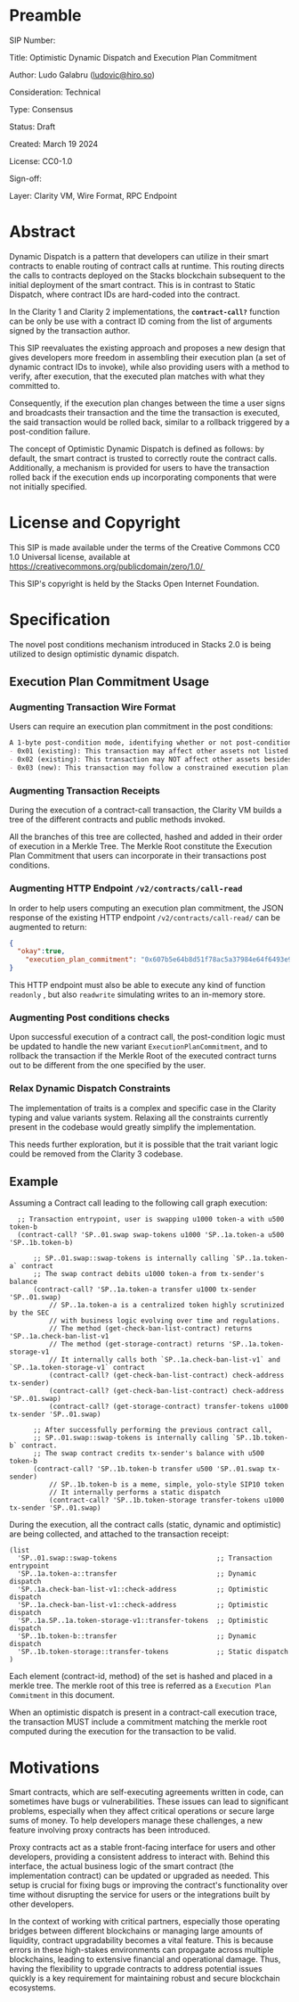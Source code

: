 # Preamble

SIP Number: 

Title: Optimistic Dynamic Dispatch and Execution Plan Commitment

Author: Ludo Galabru ([ludovic@hiro.so](mailto:ludovic@hiro.so))

Consideration: Technical

Type: Consensus

Status: Draft

Created: March 19 2024

License: CC0-1.0

Sign-off: 

Layer: Clarity VM, Wire Format, RPC Endpoint

# Abstract

Dynamic Dispatch is a pattern that developers can utilize in their smart contracts to enable routing of contract calls at runtime. This routing directs the calls to contracts deployed on the Stacks blockchain subsequent to the initial deployment of the smart contract. This is in contrast to Static Dispatch, where contract IDs are hard-coded into the contract.

In the Clarity 1 and Clarity 2 implementations, the **`contract-call?`** function can be only be use with a contract ID coming from the list of arguments signed by the transaction author.

This SIP reevaluates the existing approach and proposes a new design that gives developers more freedom in assembling their execution plan (a set of dynamic contract IDs to invoke), while also providing users with a method to verify, after execution, that the executed plan matches with what they committed to.

Consequently, if the execution plan changes between the time a user signs and broadcasts their transaction and the time the transaction is executed, the said transaction would be rolled back, similar to a rollback triggered by a post-condition failure.

The concept of Optimistic Dynamic Dispatch is defined as follows: by default, the smart contract is trusted to correctly route the contract calls. Additionally, a mechanism is provided for users to have the transaction rolled back if the execution ends up incorporating components that were not initially specified.

# **License and Copyright**

This SIP is made available under the terms of the Creative Commons CC0 1.0 Universal license, available at https://creativecommons.org/publicdomain/zero/1.0/ 

This SIP's copyright is held by the Stacks Open Internet Foundation.

# **Specification**

The novel post conditions mechanism introduced in Stacks 2.0 is being utilized to design optimistic dynamic dispatch. 

## Execution Plan Commitment Usage

### Augmenting Transaction Wire Format

Users can require an execution plan commitment in the post conditions:

```markdown
A 1-byte post-condition mode, identifying whether or not post-conditions must fully cover all transferred assets. It can take the following values:
- 0x01 (existing): This transaction may affect other assets not listed in the post-conditions.
- 0x02 (existing): This transaction may NOT affect other assets besides those listed in the post-conditions.
- 0x03 (new): This transaction may follow a constrained execution plan.
```

### Augmenting Transaction Receipts

During the execution of a contract-call transaction, the Clarity VM builds a tree of the different contracts and public methods invoked.

All the branches of this tree are collected, hashed and added in their order of execution in a Merkle Tree. The Merkle Root constitute the Execution Plan Commitment that users can incorporate in their transactions post conditions.

### Augmenting HTTP Endpoint `/v2/contracts/call-read`

In order to help users computing an execution plan commitment, the JSON response of the existing HTTP endpoint `/v2/contracts/call-read/` can be augmented to return:

```json
{
  "okay":true,
	"execution_plan_commitment": "0x607b5e64b8d51f78ac5a37984e64f6493e9a7f90b605fa068be86ff035f48141"
}
```

This HTTP endpoint must also be able to execute any kind of function `readonly` , but also `readwrite` simulating writes to an in-memory store.

### Augmenting Post conditions checks

Upon successful execution of a contract call, the post-condition logic must be updated to handle the new variant `ExecutionPlanCommitment`, and to rollback the transaction if the Merkle Root of the executed contract turns out to be different from the one specified by the user.

### Relax Dynamic Dispatch Constraints

The implementation of traits is a complex and specific case in the Clarity typing and value variants system. Relaxing all the constraints currently present in the codebase would greatly simplify the implementation.

This needs further exploration, but it is possible that the trait variant logic could be removed from the Clarity 3 codebase.

## Example

Assuming a Contract call leading to the following call graph execution:

```clarity
  ;; Transaction entrypoint, user is swapping u1000 token-a with u500 token-b
  (contract-call? 'SP..01.swap swap-tokens u1000 'SP..1a.token-a u500 'SP..1b.token-b)

      ;; SP..01.swap::swap-tokens is internally calling `SP..1a.token-a` contract 
      ;; The swap contract debits u1000 token-a from tx-sender's balance
      (contract-call? 'SP..1a.token-a transfer u1000 tx-sender 'SP..01.swap)
          // SP..1a.token-a is a centralized token highly scrutinized by the SEC
          // with business logic evolving over time and regulations.
          // The method (get-check-ban-list-contract) returns 'SP..1a.check-ban-list-v1
          // The method (get-storage-contract) returns 'SP..1a.token-storage-v1
          // It internally calls both `SP..1a.check-ban-list-v1` and `SP..1a.token-storage-v1` contract
          (contract-call? (get-check-ban-list-contract) check-address tx-sender)
          (contract-call? (get-check-ban-list-contract) check-address 'SP..01.swap)
          (contract-call? (get-storage-contract) transfer-tokens u1000 tx-sender 'SP..01.swap)

      ;; After successfully performing the previous contract call, 
      ;; SP..01.swap::swap-tokens is internally calling `SP..1b.token-b` contract.
      ;; The swap contract credits tx-sender's balance with u500 token-b
      (contract-call? 'SP..1b.token-b transfer u500 'SP..01.swap tx-sender)
          // SP..1b.token-b is a meme, simple, yolo-style SIP10 token
          // It internally performs a static dispatch
          (contract-call? 'SP..1b.token-storage transfer-tokens u1000 tx-sender 'SP..01.swap)

```



During the execution, all the contract calls (static, dynamic and optimistic) are being collected, and attached to the transaction receipt:

```clarity
(list
  'SP..01.swap::swap-tokens                         ;; Transaction entrypoint
  'SP..1a.token-a::transfer                         ;; Dynamic dispatch
  'SP..1a.check-ban-list-v1::check-address          ;; Optimistic dispatch
  'SP..1a.check-ban-list-v1::check-address          ;; Optimistic dispatch
  'SP..1a.SP..1a.token-storage-v1::transfer-tokens  ;; Optimistic dispatch
  'SP..1b.token-b::transfer                         ;; Dynamic dispatch
  'SP..1b.token-storage::transfer-tokens            ;; Static dispatch
)
```

Each element (contract-id, method) of the set is hashed and placed in a merkle tree.
The merkle root of this tree is referred as a `Execution Plan Commitment` in this document.

When an optimistic dispatch is present in a contract-call execution trace, the transaction MUST include a commitment matching the merkle root computed during the execution for the transaction to be valid. 

# Motivations

Smart contracts, which are self-executing agreements written in code, can sometimes have bugs or vulnerabilities. These issues can lead to significant problems, especially when they affect critical operations or secure large sums of money. To help developers manage these challenges, a new feature involving proxy contracts has been introduced.

Proxy contracts act as a stable front-facing interface for users and other developers, providing a consistent address to interact with. Behind this interface, the actual business logic of the smart contract (the implementation contract) can be updated or upgraded as needed. This setup is crucial for fixing bugs or improving the contract's functionality over time without disrupting the service for users or the integrations built by other developers.

In the context of working with critical partners, especially those operating bridges between different blockchains or managing large amounts of liquidity, contract upgradability becomes a vital feature. This is because errors in these high-stakes environments can propagate across multiple blockchains, leading to extensive financial and operational damage. Thus, having the flexibility to upgrade contracts to address potential issues quickly is a key requirement for maintaining robust and secure blockchain ecosystems.